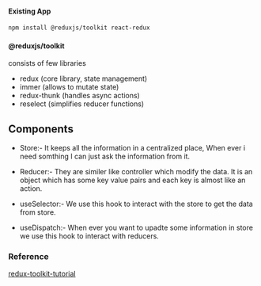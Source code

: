 #### Existing App

```sh
npm install @reduxjs/toolkit react-redux
```

#### @reduxjs/toolkit

consists of few libraries

- redux (core library, state management)
- immer (allows to mutate state)
- redux-thunk (handles async actions)
- reselect (simplifies reducer functions)

## Components

- Store:- It keeps all the information in a centralized place, When ever i need somthing I can just ask the information from it.

- Reducer:- They are similer like controller which modify the data. It is an object which has some key value pairs and each key is almost like an action.

- useSelector:- We use this hook to interact with the store to get the data from store.

- useDispatch:- When ever you want to upadte some information in store we use this hook to interact with reducers.

### Reference

[redux-toolkit-tutorial](https://github.com/john-smilga/redux-toolkit-tutorial)
